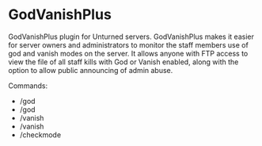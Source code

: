 # GodVanishPlus
GodVanishPlus plugin for Unturned servers.
GodVanishPlus makes it easier for server owners and administrators to monitor the staff members use of god and vanish modes on the server. It allows anyone with FTP access to view the file of all staff kills with God or Vanish enabled, along with the option to allow public announcing of admin abuse.

Commands:
- /god
- /god <player>
- /vanish
- /vanish <player>
- /checkmode <player>
